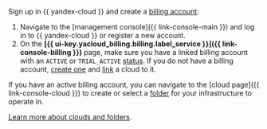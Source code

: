 Sign up in {{ yandex-cloud }} and create a [billing account](../../billing/concepts/billing-account.md):
1. Navigate to the [management console]({{ link-console-main }}) and log in to {{ yandex-cloud }} or register a new account.
1. On the **[{{ ui-key.yacloud_billing.billing.label_service }}]({{ link-console-billing }})** page, make sure you have a linked billing account with an `ACTIVE` or `TRIAL_ACTIVE` [status](../../billing/concepts/billing-account-statuses.md). If you do not have a billing account, [create one](../../billing/quickstart/index.md) and [link](../../billing/operations/pin-cloud.md) a cloud to it.

If you have an active billing account, you can navigate to the [cloud page]({{ link-console-cloud }}) to create or select a [folder](../../resource-manager/concepts/resources-hierarchy.md#folder) for your infrastructure to operate in.

[Learn more about clouds and folders](../../resource-manager/concepts/resources-hierarchy.md).